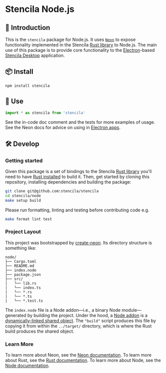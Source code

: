 # Stencila Node.js

## 👋 Introduction

This is the `stencila` package for Node.js. It uses [`Neon`](https://neon-bindings.com/) to expose functionality implemented in the Stencila [Rust library](../rust) to Node.js. The main use of this package is to provide core functionality to the [Electron](https://www.electronjs.org/)-based [Stencila Desktop](../desktop) application.

## 📦 Install

```sh
npm install stencila
```

## 🚀 Use

```ts
import * as stencila from 'stencila'
```

See the in-code doc comment and the tests for more examples of usage. See the Neon docs for advice on using in [Electron apps](https://neon-bindings.com/docs/electron-apps).

## 🛠️ Develop

### Getting started

Given this package is a set of bindings to the Stencila [Rust library](../rust) you'll need to have [Rust installed](https://rustup.rs) to build it. Then, get started by cloning this repository, installing dependencies and building the package:

```sh
git clone git@github.com:stencila/stencila
cd stencila/node
make setup build
```

Please run formatting, linting and testing before contributing code e.g.

```sh
make format lint test
```

### Project Layout

This project was bootstrapped by [create-neon](https://www.npmjs.com/package/create-neon). Its directory structure is something like:

```
node/
├── Cargo.toml
├── README.md
├── index.node
├── package.json
├── src/
|   └── lib.rs
|   └── index.ts
|   └── *.rs
|   └── *.ts
|   └── *.test.ts
```

The `index.node` file is a Node addon—i.e., a binary Node module—generated by building the project. Under the hood, a [Node addon](https://nodejs.org/api/addons.html) is a [dynamically-linked shared object](<https://en.wikipedia.org/wiki/Library_(computing)#Shared_libraries>). The `"build"` script produces this file by copying it from within the `../target/` directory, which is where the Rust build produces the shared object.

### Learn More

To learn more about Neon, see the [Neon documentation](https://neon-bindings.com).
To learn more about Rust, see the [Rust documentation](https://www.rust-lang.org).
To learn more about Node, see the [Node documentation](https://nodejs.org).
